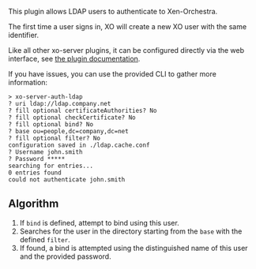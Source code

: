 This plugin allows LDAP users to authenticate to Xen-Orchestra.

The first time a user signs in, XO will create a new XO user with the
same identifier.

Like all other xo-server plugins, it can be configured directly via
the web interface, see [the plugin documentation](https://docs.xen-orchestra.com/plugins).

If you have issues, you can use the provided CLI to gather more
information:

```
> xo-server-auth-ldap
? uri ldap://ldap.company.net
? fill optional certificateAuthorities? No
? fill optional checkCertificate? No
? fill optional bind? No
? base ou=people,dc=company,dc=net
? fill optional filter? No
configuration saved in ./ldap.cache.conf
? Username john.smith
? Password *****
searching for entries...
0 entries found
could not authenticate john.smith
```

## Algorithm

1. If `bind` is defined, attempt to bind using this user.
2. Searches for the user in the directory starting from the `base`
   with the defined `filter`.
3. If found, a bind is attempted using the distinguished name of this
   user and the provided password.
